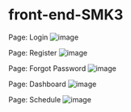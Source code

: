 # front-end-SMK3

Page: Login
![image](https://user-images.githubusercontent.com/66956121/182009764-62e7ee23-c547-4e58-a04f-1185edb22327.png)


Page: Register
![image](https://user-images.githubusercontent.com/66956121/182009806-fabf5f3e-b08b-40b9-9525-aa95e932fc9e.png)


Page: Forgot Password
![image](https://user-images.githubusercontent.com/66956121/182009833-fb015be1-358c-49c5-8aaa-0bbbfb50c2ad.png)


Page: Dashboard
![image](https://user-images.githubusercontent.com/66956121/182009848-f703cd18-fb1d-420e-bae2-a03e0c1dd38a.png)


Page: Schedule
![image](https://user-images.githubusercontent.com/66956121/182009855-dc245e5c-2c4e-4313-aed7-1fbe14fea1c3.png)

